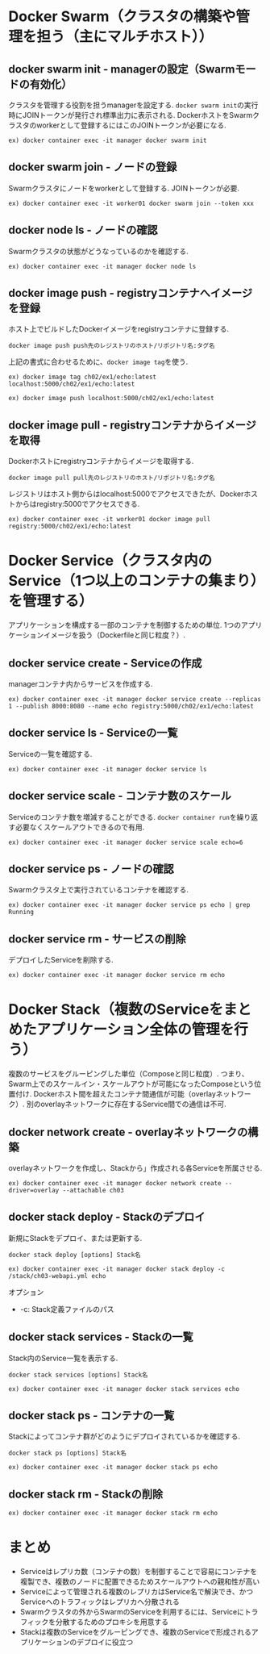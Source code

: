 # Docker Swarm（クラスタの構築や管理を担う（主にマルチホスト））
## docker swarm init - managerの設定（Swarmモードの有効化）
クラスタを管理する役割を担うmanagerを設定する. `docker swarm init`の実行時にJOINトークンが発行され標準出力に表示される. DockerホストをSwarmクラスタのworkerとして登録するにはこのJOINトークンが必要になる.

```
ex) docker container exec -it manager docker swarm init
```

## docker swarm join - ノードの登録
Swarmクラスタにノードをworkerとして登録する. JOINトークンが必要.

```
ex) docker container exec -it worker01 docker swarm join --token xxx
```

## docker node ls - ノードの確認
Swarmクラスタの状態がどうなっているのかを確認する.

```
ex) docker container exec -it manager docker node ls
```

## docker image push - registryコンテナへイメージを登録
ホスト上でビルドしたDockerイメージをregistryコンテナに登録する.

```
docker image push push先のレジストリのホスト/リポジトリ名:タグ名
```

上記の書式に合わせるために、`docker image tag`を使う.

```
ex) docker image tag ch02/ex1/echo:latest localhost:5000/ch02/ex1/echo:latest
```

```
ex) docker image push localhost:5000/ch02/ex1/echo:latest
```

## docker image pull - registryコンテナからイメージを取得
Dockerホストにregistryコンテナからイメージを取得する.

```
docker image pull pull先のレジストリのホスト/リポジトリ名:タグ名
```

レジストリはホスト側からはlocalhost:5000でアクセスできたが、Dockerホストからはregistry:5000でアクセスできる.
```
ex) docker container exec -it worker01 docker image pull registry:5000/ch02/ex1/echo:latest
```

# Docker Service（クラスタ内のService（1つ以上のコンテナの集まり）を管理する）
アプリケーションを構成する一部のコンテナを制御するための単位. 1つのアプリケーションイメージを扱う（Dockerfileと同じ粒度？）.

## docker service create - Serviceの作成
managerコンテナ内からサービスを作成する.

```
ex) docker container exec -it manager docker service create --replicas 1 --publish 8000:8080 --name echo registry:5000/ch02/ex1/echo:latest
```

## docker service ls - Serviceの一覧
Serviceの一覧を確認する.

```
ex) docker container exec -it manager docker service ls
```

## docker service scale - コンテナ数のスケール
Serviceのコンテナ数を増減することができる. `docker container run`を繰り返す必要なくスケールアウトできるので有用.

```
ex) docker container exec -it manager docker service scale echo=6
```

## docker service ps - ノードの確認
Swarmクラスタ上で実行されているコンテナを確認する.

```
ex) docker container exec -it manager docker service ps echo | grep Running
```

## docker service rm - サービスの削除
デプロイしたServiceを削除する.

```
ex) docker container exec -it manager docker service rm echo
```

# Docker Stack（複数のServiceをまとめたアプリケーション全体の管理を行う）
複数のサービスをグルーピングした単位（Composeと同じ粒度）. つまり、Swarm上でのスケールイン・スケールアウトが可能になったComposeという位置付け. Dockerホスト間を超えたコンテナ間通信が可能（overlayネットワーク）. 別のoverlayネットワークに存在するService間での通信は不可.

## docker network create - overlayネットワークの構築
overlayネットワークを作成し、Stackから」作成される各Serviceを所属させる.

```
ex) docker container exec -it manager docker network create --driver=overlay --attachable ch03
```

## docker stack deploy - Stackのデプロイ
新規にStackをデプロイ、または更新する.

```
docker stack deploy [options] Stack名
```

```
ex) docker container exec -it manager docker stack deploy -c /stack/ch03-webapi.yml echo
```

オプション
- -c: Stack定義ファイルのパス

## docker stack services - Stackの一覧
Stack内のService一覧を表示する.

```
docker stack services [options] Stack名
```

```
ex) docker container exec -it manager docker stack services echo
```

## docker stack ps - コンテナの一覧
Stackによってコンテナ群がどのようにデプロイされているかを確認する.

```
docker stack ps [options] Stack名
```

```
ex) docker container exec -it manager docker stack ps echo
```

## docker stack rm - Stackの削除

```
ex) docker container exec -it manager docker stack rm echo
```

# まとめ
- Serviceはレプリカ数（コンテナの数）を制御することで容易にコンテナを複製でき、複数のノードに配置できるためスケールアウトへの親和性が高い
- Serviceによって管理される複数のレプリカはService名で解決でき、かつServiceへのトラフィックはレプリカへ分散される
- Swarmクラスタの外からSwarmのServiceを利用するには、Serviceにトラフィックを分散するためのプロキシを用意する
- Stackは複数のServiceをグルーピングでき、複数のServiceで形成されるアプリケーションのデプロイに役立つ
